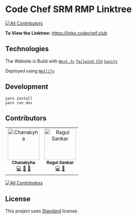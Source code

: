 # Code Chef SRM RMP Linktree
<!-- ALL-CONTRIBUTORS-BADGE:START - Do not remove or modify this section -->
[![All Contributors](https://img.shields.io/badge/all_contributors-1-orange.svg?style=flat-square)](#contributors-)
<!-- ALL-CONTRIBUTORS-BADGE:END -->

**To View the Linktree:** https://links.codechef.club

## Technologies

The Website is Build with [`Next.Js`](https://nextjs.org/) [`Tailwind CSS`](https://tailwindcss.com/) [`Sanity`](https://www.sanity.io/)

Deployed using [`Netlify`](https://www.netlify.com/)

## Development

```
yarn install
yarn run dev
```

## Contributors

<!-- ALL-CONTRIBUTORS-LIST:START - Do not remove or modify this section -->
<!-- prettier-ignore-start -->
<!-- markdownlint-disable -->
<table>
  <tbody>
    <tr>
    <td align="center"><a href="http://chanakyha-coder.xyz"><img src="https://avatars.githubusercontent.com/u/66877639?v=4?s=100" width="100px;" alt="Chanakyha"/><br /><sub><b>Chanakyha</b></sub></a><br /><a href="https://github.com/CodeChef-SRMRMP/linktree/commits?author=chanakyha" title="Code">💻</a> <a href="#design-chanakyha" title="Design">🎨</a> <a href="#maintenance-chanakyha" title="Maintenance">🚧</a></td>
      <td align="center"><a href="https://linktr.ee/iam_ragul"><img src="https://avatars.githubusercontent.com/u/86113269?v=4?s=100" width="100px;" alt="Ragul Sankar"/><br /><sub><b>Ragul Sankar</b></sub></a><br /><a href="https://github.com/CodeChef-SRMRMP/linktree/commits?author=RagulSankar04" title="Code">💻</a> <a href="#ideas-RagulSankar04" title="Ideas, Planning, & Feedback">🤔</a></td>
    </tr>
  </tbody>
</table>

<!-- markdownlint-restore -->
<!-- prettier-ignore-end -->

<!-- ALL-CONTRIBUTORS-LIST:END -->
<!-- prettier-ignore-start -->
<!-- markdownlint-disable -->

<!-- markdownlint-restore -->
<!-- prettier-ignore-end -->

<!-- ALL-CONTRIBUTORS-LIST:END -->

<!-- ALL-CONTRIBUTORS-BADGE:START - Do not remove or modify this section -->

[![All Contributors](https://img.shields.io/badge/all_contributors-13-orange.svg?style=flat-square)](#contributors)

<!-- ALL-CONTRIBUTORS-BADGE:END -->

## License

This project uses [Standard]() license.
